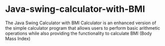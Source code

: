 # Java-swing-calculator-with-BMI
The Java Swing Calculator with BMI Calculator is an enhanced version of the simple calculator program that allows users to perform basic arithmetic operations while also providing the functionality to calculate BMI (Body Mass Index)
